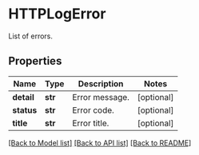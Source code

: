 # HTTPLogError

List of errors.

## Properties

| Name       | Type    | Description    | Notes      |
| ---------- | ------- | -------------- | ---------- |
| **detail** | **str** | Error message. | [optional] |
| **status** | **str** | Error code.    | [optional] |
| **title**  | **str** | Error title.   | [optional] |

[[Back to Model list]](README.md#documentation-for-models) [[Back to API list]](README.md#documentation-for-api-endpoints) [[Back to README]](README.md)
